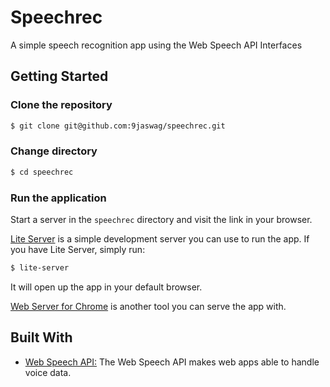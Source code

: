 # Speechrec
A simple speech recognition app using the Web Speech API Interfaces

## Getting Started

### Clone the repository
```bash
$ git clone git@github.com:9jaswag/speechrec.git
```

### Change directory
```bash
$ cd speechrec
```

### Run the application
Start a server in the `speechrec` directory and visit the link in your browser.

[Lite Server](https://www.npmjs.com/package/lite-server) is a simple development server you can use to run the app. If you have Lite Server, simply run:
```bash
$ lite-server
```
It will open up the app in your default browser.

[Web Server for Chrome](https://chrome.google.com/webstore/detail/web-server-for-chrome/ofhbbkphhbklhfoeikjpcbhemlocgigb?hl=en) is another tool you can serve the app with.

## Built With
- [Web Speech API:](https://developer.mozilla.org/en-US/docs/Web/API/Web_Speech_API) The Web Speech API makes web apps able to handle voice data.
